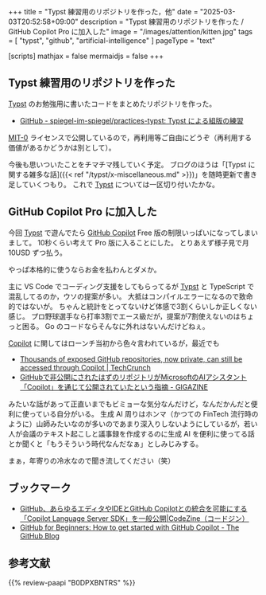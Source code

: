 +++
title = "Typst 練習用のリポジトリを作った，他"
date =  "2025-03-03T20:52:58+09:00"
description = "Typst 練習用のリポジトリを作った / GitHub Copilot Pro に加入した"
image = "/images/attention/kitten.jpg"
tags = [ "typst", "github", "artificial-intelligence" ]
pageType = "text"

[scripts]
  mathjax = false
  mermaidjs = false
+++

## Typst 練習用のリポジトリを作った

[Typst] のお勉強用に書いたコードをまとめたリポジトリを作った。

- [GitHub - spiegel-im-spiegel/practices-typst: Typst による組版の練習](https://github.com/spiegel-im-spiegel/practices-typst)

[MIT-0](https://spdx.org/licenses/MIT-0.html "MIT No Attribution | Software Package Data Exchange (SPDX)") ライセンスで公開しているので，再利用等ご自由にどうぞ（再利用する価値があるかどうかは別として）。

今後も思いついたことをチマチマ残していく予定。
ブログのほうは「[Typst に関する雑多な話]({{< ref "/typst/x-miscellaneous.md" >}})」を随時更新で書き足していくつもり。
これで [Typst] については一区切り付いたかな。

## GitHub Copilot Pro に加入した

今回 [Typst] で遊んでたら [GitHub Copilot] Free 版の制限いっぱいになってしまいまして。
10秒くらい考えて Pro 版に入ることにした。
とりあえず様子見で月 10USD ずつ払う。

やっぱ本格的に使うならお金を払わんとダメか。

主に VS Code でコーディング支援をしてもらってるが [Typst] と TypeScript で混乱してるのか，ウソの提案が多い。
大抵はコンパイルエラーになるので致命的ではないが。
ちゃんと統計をとってないけど体感で3割くらいしか正しくない感じ。
プロ野球選手なら打率3割でエース級だが，提案が7割使えないのはちょっと困る。
Go のコードならそんなに外れはないんだけどねぇ。

[Copilot][GitHub Copilot] に関してはローンチ当初から色々言われているが，最近でも

- [Thousands of exposed GitHub repositories, now private, can still be accessed through Copilot | TechCrunch](https://techcrunch.com/2025/02/26/thousands-of-exposed-github-repositories-now-private-can-still-be-accessed-through-copilot/)
- [GitHubで非公開にされたはずのリポジトリがMicrosoftのAIアシスタント「Copilot」を通じて公開されていたという指摘 - GIGAZINE](https://gigazine.net/news/20250303-github-private-repositories-accessed-copilot/)

みたいな話があって正直いまでもビミョーな気分なんだけど，なんだかんだと便利に使っている自分がいる。
生成 AI 周りはホンマ（かつての FinTech 流行時のように）山師みたいなのが多いのであまり深入りしないようにしているが，若い人が会議のテキスト起こしと議事録を作成するのに生成 AI を便利に使ってる話とか聞くと「もうそういう時代なんだなぁ」としみじみする。

まぁ，年寄りの冷水なので聞き流してください（笑）

## ブックマーク

- [GitHub、あらゆるエディタやIDEとGitHub Copilotとの統合を可能にする「Copilot Language Server SDK」を一般公開|CodeZine（コードジン）](https://codezine.jp/article/detail/20981)
- [GitHub for Beginners: How to get started with GitHub Copilot - The GitHub Blog](https://github.blog/ai-and-ml/github-copilot/github-for-beginners-how-to-get-started-with-github-copilot/)

[Typst]: https://typst.app/ "Typst: Compose papers faster"
[GitHub Copilot]: https://github.com/features/copilot "GitHub Copilot · Your AI pair programmer"

## 参考文献

{{% review-paapi "B0DPXBNTRS" %}} <!-- Typst完全入門-->
